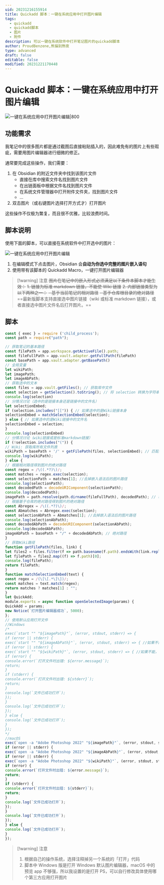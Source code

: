 ```yaml
---
uid: 20231216155914
title: Quickadd 脚本：一键在系统应用中打开图片编辑
tags:
  - quickadd
  - quickadd脚本
  - 图片
  - 附件
description: 可以一键在系统软件中打开笔记图片的quickadd脚本
author: ProudBenzene,熊猫别熬夜
type: advanced
draft: false
editable: false
modified: 20231221170448
---
```


# Quickadd 脚本：一键在系统应用中打开图片编辑

![一键在系统应用中打开图片编辑|800](https://cdn.pkmer.cn/images/202312161705682.png!pkmer)

## 功能需求

我笔记中的很多图片都是通过截图后直接粘贴插入的，因此难免有的图片上有些瑕疵，需要用图片编辑器进行细微的修正。

通常要完成这些操作，我们需要：

1. 在 Obsidian 的附近文件夹中找到该图片文件
	- 直接在库中搜索文件名找到图片文件
	- 在出链面板中根据文件名找到图片文件
	- 在系统文件管理器中打开附件文件夹，找到图片文件
	- …
2. 双击图片（或右键图片选择打开方式才）打开图片

这些操作不仅极为繁复，而且很不优雅，比较浪费时间。

## 脚本说明

使用下面的脚本，可以直接在系统软件中打开选中的图片：

![一键在系统应用中打开图片编辑](https://cdn.pkmer.cn/images/202312161647394.gif!pkmer)

1. 在编辑模式下点击图片，Obsidian 会**自动为你选中完整的图片嵌入语句**
2. 使用带有该脚本的 Quickadd Macro，一键打开图片编辑器

> [!warning] 注意
> ~~图片在笔记中的嵌入形式必须满足以下条件本脚本才能生效：~~
> ~~1. 链接为标准 markdown 链接，不能使 Wiki 链接~~
> ~~2. 内部链接类型为以下两种之一：~~
> 	~~- 基于当前笔记的相对路径~~
> 	~~- 基于仓库根目录的绝对路径~~
> ==最新版脚本支持直接选中图片链接（wiki 或标准 markdown 链接），或者直接选中图片文件名后打开图片。==

## 脚本

```js
const { exec } = require ('child_process');
const path = require("path");

// 获取笔记的基本路径
const filePath = app.workspace.getActiveFile().path;
const fileFullPath = app.vault.adapter.getFullPath(filePath)
const basePath = app.vault.adapter.getBasePath()
// 全局变量
let wikiPath;
let imagePath;
let imageAbPath;
// 获取选中的文本
const files = app.vault.getFiles(); // 获取库中文件
const selection = getSelection().toString(); // 将 selection 转换为字符串
console.log(selection)
// 分情况讨论（选中的是链接本身还是链接中的文件名）
let selectionEmbed;
if (selection.includes("[[")) { // 如果选中的是Wiki链接本身
selectionEmbed = matchSelectionEmbed(selection);
} else { // 如果选中的是Wiki链接中的文件名
selectionEmbed = selection;
}
console.log(selectionEmbed)
// 分情况讨论（wiki链接或是标准markdown链接）
if (!selection.includes("(")) {
// Wiki: 获取库所有文件列表
wikiPath = basePath + '/' + getFilePath(files, selectionEmbed); // 匹配Wiki链接
console.log(wikiPath);
} else {
// 根据相对路径得到图片的绝对路径
const regex = /\((.*?)\)/;
const matches = regex.exec(selection);
const selectionPath = matches[1]; //去掉嵌入语法后的图片路径
console.log(selectionPath);
const decodedPath = decodeURIComponent(selectionPath);
console.log(decodedPath);
imagePath = path.resolve(path.dirname(fileFullPath), decodedPath); // 根据相对路径得到绝对路径
// 根据基于仓库的绝对路径得到图片的绝对路径
const Abregex = /\((.*?)\)/;
const Abmatches = Abregex.exec(selection);
const selectionAbPath = Abmatches[1]; //去掉嵌入语法后的图片路径
console.log(selectionAbPath);
const decodedAbPath = decodeURIComponent(selectionAbPath);
console.log(decodedAbPath);
imageAbPath = basePath + "/" + decodedAbPath; // 绝对路径
}
// 获取Wiki路径
function getFilePath(files, link) {
let files2 = files.filter(f => path.basename(f.path).endsWith(link.replace(/\[\[/, "").replace(/\|.*]]/, "").replace(/\]\]/, "")));
let filePath = files2.map((f) => f.path)[0];
console.log(filePath);
return filePath;
}
function matchSelectionEmbed(text) {
const regex = /(\[\[.*\]\])/;
const matches = text.match(regex);
return matches ? matches[1] : "";
}
let QuickAdd;
module.exports = async function openSelectedImage(params) {
QuickAdd = params;
new Notice(`打开图片编辑器成功`, 5000);
};
// 使用默认应用打开文件
//Windows
/*
exec(`start "" "${imagePath}"`, (error, stdout, stderr) => {
if (error || stderr) {
exec(`start "" "${imageAbPath}"`, (error, stdout, stderr) => { //如果不能，尝试将选中图片路径按绝对路径处理
if (error || stderr) {
exec(`start "" "${wikiPath}"`, (error, stdout, stderr) => { //如果不能，尝试将选中图片路径按Wiki链接处理
if (error) {
console.error(`打开文件时出错: ${error.message}`);
return;
}
if (stderr) {
console.error(`打开文件时出错: ${stderr}`);
return;
}
console.log(`文件已成功打开`);
});
}
console.log(`文件已成功打开`);
});
} else {
console.log(`文件已成功打开`);
}
});
*/
//macOS
exec(`open -a "Adobe Photoshop 2022" "${imagePath}"`, (error, stdout, stderr) => { // 尝试如果将选中图片路径按相对路径处理能否打开图片
if (error || stderr) {
exec(`open -a "Adobe Photoshop 2022" "${imageAbPath}"`, (error, stdout, stderr) => { //如果不能，尝试将选中图片路径按绝对路径处理
if (error || stderr) {
exec(`open -a "Adobe Photoshop 2022" "${wikiPath}"`, (error, stdout, stderr) => { //如果不能，尝试将选中图片路径按Wiki链接处理
if (error) {
console.error(`打开文件时出错: ${error.message}`);
return;
}
if (stderr) {
console.error(`打开文件时出错: ${stderr}`);
return;
}
console.log(`文件已成功打开`);
});
}
console.log(`文件已成功打开`);
});
} else {
console.log(`文件已成功打开`);
}
});
```

> [!warning] 注意
> 1. 根据自己的操作系统，选择注释掉另一个系统的「打开」代码
> 2. 脚本中 Windows 版是打开 Windows 默认图片编辑器，macOS 中的预览 app 不够强，所以我设置的是打开 PS，可以自行修改具体使用哪个第三方应用打开图片